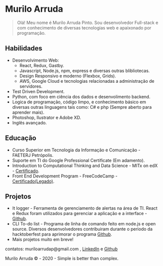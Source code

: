 
# Murilo Arruda
<blockquote>
<p>
Olá! Meu nome é Murilo Arruda Pinto. Sou desenvolvedor Full-stack e
com conhecimento de diversas tecnologias web e apaixonado por programação.
</p>

</blockquote>
</header>
<section>
<h2>Habilidades</h2>
<ul>
<li>
Desenvolvimento Web:
<ul>
<li>
  <span class="underline">React</span>,
  <span class="underline"> Redux</span>,
  <span class="underline"> Gastby</span>.
</li>
<li>
  <span class="underline">Javascript</span>,
  <span class="underline">Node.js</span>,
  <span class="underline">npm</span>,
  <span class="underline">express</span> e diversas outras
  blibliotecas.
</li>
<li>Design Responsivo e moderno (Flexbox, Grids).</li>
<li>
  <span class="underline">AWS</span>,
  <span class="underline">Google Cloud</span> e tecnologias
  relacionadas a administração de servidores.
</li>
</ul>
</li>

<li>Test Driven Development.</li>
<li>
<span class="underline">Python</span>, com foco em ciência dos dados
e desenvolimento backend.
</li>
<li>
Logica de programação, código limpo, e conhecimento básico em
diversas outras linguagens tais como:
<span class="underline">C#</span> e
<span class="underline">php</span> (Sempre aberto para aprender
mais).
</li>
<li>
<span class="underline">Photoshop</span>,
<span class="underline">Ilustrator</span> e
<span class="underline">Adobe XD.</span>
</li>
<li>Inglês avançado.</li>
</ul>
</section>
<section>
<h2>Educação</h2>
<ul>
<li>
Curso Superior em Tecnologia da Informação e Comunicação - FAETERJ
Petrópolis.
</li>
<li>
Suporte em TI do Google Professional Certificate (Em adamento).
</li>
<li>
Introduction to Computational Thinking and Data Science - MITx on
edX -
<a href="https://courses.edx.org/certificates/157778545beb4663840460c8a1c86286">Certificado</a>.
</li>
<li>
Front End Development Program - FreeCodeCamp -
<a href="https://www.freecodecamp.org/certification/passok11/legacy-front-end">Certificado(Legado)</a>.
</li>
</ul>
</section>
<section>
<h2>Projetos</h2>
<ul>
<li>
<span class="underline">It logger</span> - Ferramenta de
gerenciamento de alertas na área de TI. React e Redux foram
utilizados para gerenciar a aplicação e a interface -
<a href="https://github.com/murilo-arruda/it-logger">Github</a>.
</li>
<li>
<span class="underline">CLI To-do list</span> - Programa de linha de
comando feito em node.js e open source. Diversos desenvolvedores
contribuiram durante o periodo da hacktoberfest para aprimorar o
programa
<a href="https://github.com/murilo-arruda/todo-list-node-cli">Github</a>.
</li>
<li>
Mais projetos muito em breve!
</li>
</ul>
</section>
<footer>
<p>contatos:
muriloarrudap@gmail.com ,
<a href="https://www.linkedin.com/in/muriloarruda/">LinkedIn</a> e
<a href="https://github.com/murilo-arruda">Github</a>
</p>
<p>Murilo Arruda © - 2020 - Simple is better than complex.</p>
